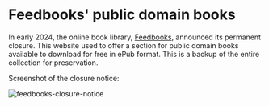 # Feedbooks' public domain books

In early 2024, the online book library, [Feedbooks](https://www.feedbooks.com), announced its permanent closure. This website used to offer a section for public domain books available to download for free in ePub format. This is a backup of the entire collection for preservation.

Screenshot of the closure notice:

![feedbooks-closure-notice](https://github.com/ManuelFte/Feedbooks-public-domain-books/assets/68722732/bcee2c7c-4016-4a6f-b7b6-74491484a295)